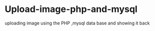 Upload-image-php-and-mysql
==========================

uploading image using the PHP ,mysql data base and showing it back
